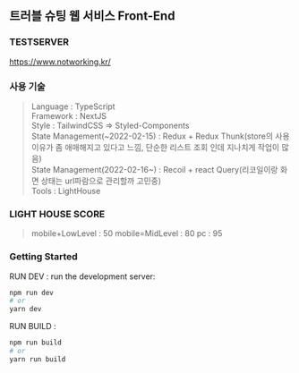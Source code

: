 ## 트러블 슈팅 웹 서비스 Front-End

### TESTSERVER
https://www.notworking.kr/

### 사용 기술

> Language : TypeScript <br/>
> Framework : NextJS <br/>
> Style : TailwindCSS => Styled-Components<br/>
> State Management(~2022-02-15) : Redux + Redux Thunk(store의 사용이유가 좀 애매해지고 있다고 느낌, 단순한 리스트 조회 인데 지나치게 작업이 많음)<br/>
> State Management(2022-02-16~) : Recoil + react Query(리코일이랑 화면 상태는 url파람으로 관리할까 고민중)<br/>
> Tools : LightHouse

### LIGHT HOUSE SCORE

> mobile+LowLevel : 50
> mobile=MidLevel : 80
> pc : 95

### Getting Started

RUN DEV : run the development server:

```bash
npm run dev
# or
yarn dev
```

RUN BUILD :

```bash
npm run build
# or
yarn run build
```

